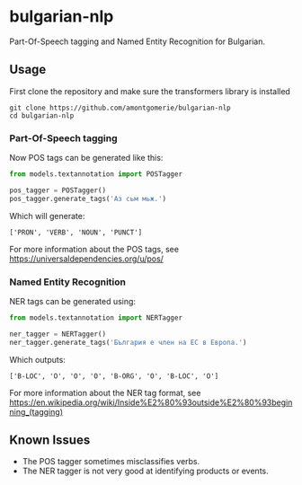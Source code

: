 # bulgarian-nlp

Part-Of-Speech tagging and Named Entity Recognition for Bulgarian.

## Usage

First clone the repository and make sure the transformers library is installed
```
git clone https://github.com/amontgomerie/bulgarian-nlp
cd bulgarian-nlp
```

### Part-Of-Speech tagging
Now POS tags can be generated like this:
```python
from models.textannotation import POSTagger

pos_tagger = POSTagger()
pos_tagger.generate_tags('Аз сьм мьж.')
```
Which will generate:
```
['PRON', 'VERB', 'NOUN', 'PUNCT']
```
For more information about the POS tags, see https://universaldependencies.org/u/pos/

### Named Entity Recognition
NER tags can be generated using:
```python
from models.textannotation import NERTagger

ner_tagger = NERTagger()
ner_tagger.generate_tags('България е член на ЕС в Европа.')
```
Which outputs:
```
['B-LOC', 'O', 'O', 'O', 'B-ORG', 'O', 'B-LOC', 'O']
```
For more information about the NER tag format, see https://en.wikipedia.org/wiki/Inside%E2%80%93outside%E2%80%93beginning_(tagging)

## Known Issues
- The POS tagger sometimes misclassifies verbs.
- The NER tagger is not very good at identifying products or events.

